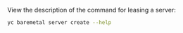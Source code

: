 View the description of the command for leasing a server:

```bash
yc baremetal server create --help
```